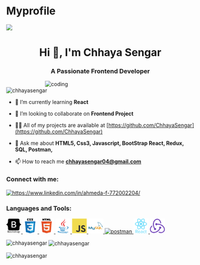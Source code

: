 # Myprofile
<img src="https://user-images.githubusercontent.com/65373279/148280039-301b677b-74e7-49f8-af75-15e7c9253d74.png" />

<h1 align="center">Hi 👋, I'm Chhaya Sengar</h1>
<h3 align="center">A Passionate Frontend Developer</h3>

<img align="right" alt="coding" width="400" src="https://camo.githubusercontent.com/0f2df9c6430300192232520a10bc3f09066cee3c6f1205da8490ac2b1d69d9e5/68747470733a2f2f6d69722d73332d63646e2d63662e626568616e63652e6e65742f70726f6a6563745f6d6f64756c65732f646973702f3630313031343131363737303437352e363036386265666634363430612e676966">

<p align="left"> <img src="https://komarev.com/ghpvc/?username=chhayasengar&label=Profile%20views&color=0e75b6&style=flat" alt="chhayasengar" /> </p>


- 🌱 I’m currently learning **React**

- 👯 I’m looking to collaborate on **Frontend Project**

- 👨‍💻 All of my projects are available at [https://github.com/ChhayaSengar](https://github.com/ChhayaSengar)

- 💬 Ask me about **HTML5, Css3, Javascript, BootStrap React, Redux, SQL, Postman,**

- 📫 How to reach me **chhayasengar04@gmail.com**

<h3 align="left">Connect with me:</h3>
<p align="left">
<a href="www.linkedin.com/in/chhaya-sengar-14a596192" target="blank"><img align="center" src="https://raw.githubusercontent.com/rahuldkjain/github-profile-readme-generator/master/src/images/icons/Social/linked-in-alt.svg" alt="https://www.linkedin.com/in/ahmeda-f-772002204/" height="30" width="40" /></a>

</p>
<h3 align="left">Languages and Tools:</h3>
<p align="left"> <a href="https://getbootstrap.com" target="_blank" rel="noreferrer"> <img src="https://raw.githubusercontent.com/devicons/devicon/master/icons/bootstrap/bootstrap-plain-wordmark.svg" alt="bootstrap" width="40" height="40"/> </a> <a href="https://www.w3schools.com/css/" target="_blank" rel="noreferrer"> <img src="https://raw.githubusercontent.com/devicons/devicon/master/icons/css3/css3-original-wordmark.svg" alt="css3" width="40" height="40"/> </a> <a href="https://www.w3.org/html/" target="_blank" rel="noreferrer"> <img src="https://raw.githubusercontent.com/devicons/devicon/master/icons/html5/html5-original-wordmark.svg" alt="html5" width="40" height="40"/> </a> <a href="https://www.java.com" target="_blank" rel="noreferrer"> <img src="https://raw.githubusercontent.com/devicons/devicon/master/icons/java/java-original.svg" alt="java" width="40" height="40"/> </a> <a href="https://developer.mozilla.org/en-US/docs/Web/JavaScript" target="_blank" rel="noreferrer"> <img src="https://raw.githubusercontent.com/devicons/devicon/master/icons/javascript/javascript-original.svg" alt="javascript" width="40" height="40"/> </a> <a href="https://www.mysql.com/" target="_blank" rel="noreferrer"> <img src="https://raw.githubusercontent.com/devicons/devicon/master/icons/mysql/mysql-original-wordmark.svg" alt="mysql" width="40" height="40"/> </a> <a href="https://postman.com" target="_blank" rel="noreferrer"> <img src="https://www.vectorlogo.zone/logos/getpostman/getpostman-icon.svg" alt="postman" width="40" height="40"/> </a> <a href="https://reactjs.org/" target="_blank" rel="noreferrer"> <img src="https://raw.githubusercontent.com/devicons/devicon/master/icons/react/react-original-wordmark.svg" alt="react" width="40" height="40"/> </a> <a href="https://redux.js.org" target="_blank" rel="noreferrer"> <img src="https://raw.githubusercontent.com/devicons/devicon/master/icons/redux/redux-original.svg" alt="redux" width="40" height="40"/> </a> </p>

<p><img align="left" src="https://github-readme-stats.vercel.app/api/top-langs?username=chhayasengar&show_icons=true&locale=en&layout=compact" alt="chhayasengar" /></p>

<p>&nbsp;<img align="center" src="https://github-readme-stats.vercel.app/api?username=chhayasengar&show_icons=true&locale=en" alt="chhayasengar" /></p>

<p><img align="center" src="https://github-readme-streak-stats.herokuapp.com/?user=chhayasengar&" alt="chhayasengar" /></p>

